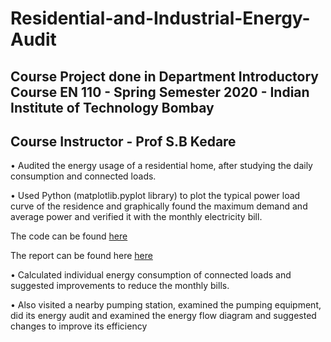 # Residential-and-Industrial-Energy-Audit

## Course Project done in Department Introductory Course EN 110  - Spring Semester 2020 - Indian Institute of Technology Bombay

## Course Instructor - Prof S.B Kedare

• Audited the energy usage of a residential home, after studying the daily consumption and connected loads.

• Used Python (matplotlib.pyplot library) to plot the typical power load curve of the residence and graphically found the maximum demand and average power and verified it with the monthly electricity bill.

The code can be found <a href ="https://github.com/rohankalbag/Residential-and-Industrial-Energy-Audit/blob/main/Residential%20Audit.ipynb">here</a>

The report can be found here <a href ="https://github.com/rohankalbag/Residential-and-Industrial-Energy-Audit/blob/main/Residential%20and%20Industrial%20Energy%20Audit%20-%20Report.pdf">here</a>

• Calculated individual energy consumption of connected loads and suggested improvements to reduce the
monthly bills.

• Also visited a nearby pumping station, examined the pumping equipment, did its energy audit and examined the energy flow diagram and suggested changes to improve its efficiency
